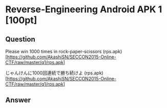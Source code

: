 # Reverse-Engineering Android APK 1 [100pt]

## Question

Please win 1000 times in rock-paper-scissors
(rps.apk)[https://github.com/AkashiSN/SECCON2015-Online-CTF/raw/master/q1/rps.apk]

じゃんけんに1000回連続で勝ち続けよ
(rps.apk)[https://github.com/AkashiSN/SECCON2015-Online-CTF/raw/master/q1/rps.apk]


## Answer

